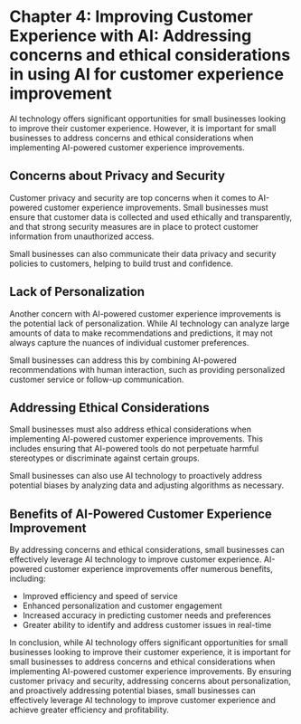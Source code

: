 Chapter 4: Improving Customer Experience with AI: Addressing concerns and ethical considerations in using AI for customer experience improvement
================================================================================================================================================

AI technology offers significant opportunities for small businesses looking to improve their customer experience. However, it is important for small businesses to address concerns and ethical considerations when implementing AI-powered customer experience improvements.

Concerns about Privacy and Security
-----------------------------------

Customer privacy and security are top concerns when it comes to AI-powered customer experience improvements. Small businesses must ensure that customer data is collected and used ethically and transparently, and that strong security measures are in place to protect customer information from unauthorized access.

Small businesses can also communicate their data privacy and security policies to customers, helping to build trust and confidence.

Lack of Personalization
-----------------------

Another concern with AI-powered customer experience improvements is the potential lack of personalization. While AI technology can analyze large amounts of data to make recommendations and predictions, it may not always capture the nuances of individual customer preferences.

Small businesses can address this by combining AI-powered recommendations with human interaction, such as providing personalized customer service or follow-up communication.

Addressing Ethical Considerations
---------------------------------

Small businesses must also address ethical considerations when implementing AI-powered customer experience improvements. This includes ensuring that AI-powered tools do not perpetuate harmful stereotypes or discriminate against certain groups.

Small businesses can also use AI technology to proactively address potential biases by analyzing data and adjusting algorithms as necessary.

Benefits of AI-Powered Customer Experience Improvement
------------------------------------------------------

By addressing concerns and ethical considerations, small businesses can effectively leverage AI technology to improve customer experience. AI-powered customer experience improvements offer numerous benefits, including:

* Improved efficiency and speed of service
* Enhanced personalization and customer engagement
* Increased accuracy in predicting customer needs and preferences
* Greater ability to identify and address customer issues in real-time

In conclusion, while AI technology offers significant opportunities for small businesses looking to improve their customer experience, it is important for small businesses to address concerns and ethical considerations when implementing AI-powered customer experience improvements. By ensuring customer privacy and security, addressing concerns about personalization, and proactively addressing potential biases, small businesses can effectively leverage AI technology to improve customer experience and achieve greater efficiency and profitability.
